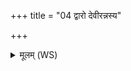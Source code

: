 +++
title = "04 द्वारो देवीरन्नस्य"

+++
<details><summary>मूलम् (WS)</summary>

द्वारो देवीरन्नस्य विश्वे व्रता ददन्ते अग्नेः ।  
उरुव्यचसो धाम्ना पत्यमानाः ॥ ३५ ॥
</details>